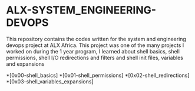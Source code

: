 # ALX-SYSTEM_ENGINEERING-DEVOPS

This repository contains the codes written for the system and engineering devops project at ALX
Africa. This project was one of the many projects I worked on during the 1 year program, I 
learned about shell basics, shell permissions, shell I/O redirections and filters and shell 
init files, variables and expansions

*[0x00-shell_basics]
*[0x01-shell_permissions]
*[0x02-shell_redirections]
*[0x03-shell_variables_expansions]
